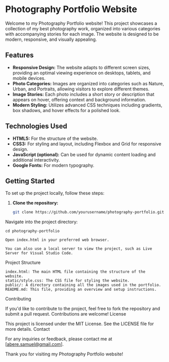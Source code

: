 # Photography Portfolio Website

Welcome to my Photography Portfolio website! This project showcases a collection of my best photography work, organized into various categories with accompanying stories for each image. The website is designed to be modern, responsive, and visually appealing.

## Features

- **Responsive Design:** The website adapts to different screen sizes, providing an optimal viewing experience on desktops, tablets, and mobile devices.
- **Photo Categories:** Images are organized into categories such as Nature, Urban, and Portraits, allowing visitors to explore different themes.
- **Image Stories:** Each photo includes a short story or description that appears on hover, offering context and background information.
- **Modern Styling:** Utilizes advanced CSS techniques including gradients, box shadows, and hover effects for a polished look.

## Technologies Used

- **HTML5:** For the structure of the website.
- **CSS3:** For styling and layout, including Flexbox and Grid for responsive design.
- **JavaScript (optional):** Can be used for dynamic content loading and additional interactivity.
- **Google Fonts:** For modern typography.

## Getting Started

To set up the project locally, follow these steps:

1. **Clone the repository:**

   ```bash
   git clone https://github.com/yourusername/photography-portfolio.git

Navigate into the project directory:

    cd photography-portfolio

    Open index.html in your preferred web browser.

    You can also use a local server to view the project, such as Live Server for Visual Studio Code.

Project Structure

    index.html: The main HTML file containing the structure of the website.
    static/style.css: The CSS file for styling the website.
    public/: A directory containing all the images used in the portfolio.
    README.md: This file, providing an overview and setup instructions.

Contributing

If you'd like to contribute to the project, feel free to fork the repository and submit a pull request. Contributions are welcome!
License

This project is licensed under the MIT License. See the LICENSE file for more details.
Contact

For any inquiries or feedback, please contact me at [abere.samuel@gmail.com].

Thank you for visiting my Photography Portfolio website!
